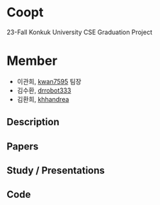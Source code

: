 # Coopt
23-Fall Konkuk University CSE Graduation Project

# Member
- 이관희, [kwan7595](https://github.com/kwan7595) 팀장
- 김수환, [drrobot333](https://github.com/drrobot333)
- 김환희, [khhandrea](https://github.com/khhandrea)

## Description

## Papers


## Study / Presentations
 
## Code
